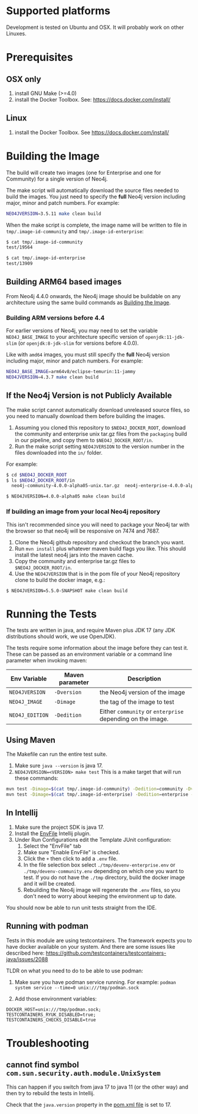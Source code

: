 # Supported platforms

Development is tested on Ubuntu and OSX. It will probably work on other Linuxes.

# Prerequisites

## OSX only

1. install GNU Make (>=4.0)
1. install the Docker Toolbox. See: https://docs.docker.com/install/

## Linux

1. install the Docker Toolbox. See https://docs.docker.com/install/

# Building the Image

The build will create two images (one for Enterprise and one for Community) for a single version of Neo4j. 

The make script will automatically download the source files needed to build the images. 
You just need to specify the **full** Neo4j version including major, minor and patch numbers. For example:

```bash
NEO4JVERSION=3.5.11 make clean build
```

When the make script is complete, the image name will be written to file in `tmp/.image-id-community` and `tmp/.image-id-enterprise`:

```bash
$ cat tmp/.image-id-community
test/19564

$ cat tmp/.image-id-enterprise
test/13909
```

## Building ARM64 based images

From Neo4j 4.4.0 onwards, the Neo4j image should be buildable on any architecture using the same build commands as [Building the Image](#building-the-image).

### Building ARM versions before 4.4
For earlier versions of Neo4j, you may need to set the variable `NEO4J_BASE_IMAGE` to your architecture specific version of `openjdk:11-jdk-slim` (or `openjdk:8-jdk-slim` for versions before 4.0.0).

Like with `amd64` images, you must still specify the **full** Neo4j version including major, minor and patch numbers. For example:

```bash
NEO4J_BASE_IMAGE=arm64v8/eclipse-temurin:11-jammy
NEO4JVERSION=4.3.7 make clean build
```


## If the Neo4j Version is not Publicly Available

The make script cannot automatically download unreleased source files, so you need to manually download them before building the images.

1. Assuming you cloned this repository to `$NEO4J_DOCKER_ROOT`, 
download the community and enterprise unix tar.gz files from the `packaging` build in our pipeline, and copy them to `$NEO4J_DOCKER_ROOT/in`.
1. Run the make script setting `NEO4JVERSION` to the version number in the files downloaded into the `in/` folder.

For example: 

```bash
$ cd $NEO4J_DOCKER_ROOT
$ ls $NEO4J_DOCKER_ROOT/in
  neo4j-community-4.0.0-alpha05-unix.tar.gz  neo4j-enterprise-4.0.0-alpha05-unix.tar.gz

$ NEO4JVERSION=4.0.0-alpha05 make clean build
``` 

### If building an image from your local Neo4j repository

This isn't recommended since you will need to package your Neo4j tar with the browser so that neo4j will be responsive on 7474 and 7687.

1. Clone the Neo4j github repository and checkout the branch you want.
3. Run `mvn install` plus whatever maven build flags you like. This should install the latest neo4j jars into the maven cache.
4. Copy the community and enterprise tar.gz files to `$NEO4J_DOCKER_ROOT/in`.
5. Use the `NEO4JVERSION` that is in the pom file of your Neo4j repository clone to build the docker image, e.g.:
```shell
$ NEO4JVERSION=5.5.0-SNAPSHOT make clean build
```

# Running the Tests

The tests are written in java, and require Maven plus JDK 17 (any JDK distributions should work, we use OpenJDK).

The tests require some information about the image before they can test it. 
These can be passed as an environment variable or a command line parameter when invoking maven:


| Env Variable    | Maven parameter | Description                                                |
|-----------------|-----------------|------------------------------------------------------------|
| `NEO4JVERSION`  | `-Dversion`     | the Neo4j version of the image                             |
| `NEO4J_IMAGE`   | `-Dimage`       | the tag of the image to test                               |
| `NEO4J_EDITION` | `-Dedition`     | Either `community` or `enterprise` depending on the image. |

<!-- prettified with http://www.tablesgenerator.com/markdown_tables -->

## Using Maven
The Makefile can run the entire test suite.
1. Make sure `java --version` is java 17.
2. `NEO4JVERSION=<VERSION> make test` This is a make target that will run these commands:
```bash
mvn test -Dimage=$(cat tmp/.image-id-community) -Dedition=community -Dversion=${NEO4JVERSION}
mvn test -Dimage=$(cat tmp/.image-id-enterprise) -Dedition=enterprise -Dversion=${NEO4JVERSION}
```

## In Intellij

1. Make sure the project SDK is java 17.
3. Install the [EnvFile](https://plugins.jetbrains.com/plugin/7861-envfile) Intellij plugin.
5. Under Run Configurations edit the Template JUnit configuration:
   1. Select the "EnvFile" tab
   2. Make sure "Enable EnvFile" is checked.
   3. Click the `+` then click to add a `.env` file.
   4. In the file selection box select `./tmp/devenv-enterprise.env` or `./tmp/devenv-community.env` depending on which one you want to test. If you do not have the `./tmp` directory, build the docker image and it will be created.
   5. Rebuilding the Neo4j image will regenerate the `.env` files, so you don't need to worry about keeping the environment up to date.

You should now be able to run unit tests straight from the IDE.


## Running with podman

Tests in this module are using testcontainers. The framework expects you to have docker available on your system.
And there are some issues like described here: https://github.com/testcontainers/testcontainers-java/issues/2088

TLDR on what you need to do to be able to use podman:

1. Make sure you have podman service running. For example: ```podman system service --time=0 unix:///tmp/podman.sock```

2. Add those environment variables:
```
DOCKER_HOST=unix:///tmp/podman.sock;
TESTCONTAINERS_RYUK_DISABLED=true;
TESTCONTAINERS_CHECKS_DISABLE=true 
```

# Troubleshooting
## cannot find symbol `com.sun.security.auth.module.UnixSystem`

This can happen if you switch from java 17 to java 11 (or the other way) and then try to rebuild the tests in Intellij.

Check that the `java.version` property in the [pom.xml file](../master/pom.xml) is set to 17.

